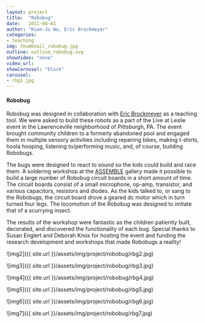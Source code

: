 ```yaml
---
layout: project
title:  "Robobug"
date:   2011-08-01
author: "Kuan-Ju Wu, Eric Brockmeyer"
categories:
- teaching
img: thumbnail_robobug.jpg
outline: outline_robobug.svg
showVideo: "none"
video_url:
showCarousel: "block"
carousel:
- rbg1.jpg
---
```

#### Robobug ####

<!-- ![img1]({{ site.url }}/assets/img/project/robobug/rbg1.jpg) -->

Robobug was designed in collaboration with [Eric Brockmeyer](http://ericbrockmeyer.com/Robobug) as a teaching tool. We were asked to build these robots as a part of the Live at Leslie event in the Lawrenceville neighborhood of Pittsburgh, PA. The event brought community children to a formerly abandoned pool and engaged them in multiple sensory activities including repairing bikes, making t-shirts, hoola hooping, listening to/performing music, and, of course, building Robobugs.

The bugs were designed to react to sound so the kids could build and race them. A soldering workshop at the [ASSEMBLE](http://assemblepgh.org/) gallery made it possible to build a large number of Robobug circuit boards in a short amount of time. The circuit boards consist of a small microphone, op-amp, transistor, and various capacitors, resistors and diodes. As the kids talked to, or sang to the Robobugs, the circuit board drove a geared dc motor which in turn turned four legs. The locomotion of the Robobug was designed to imitate that of a scurrying insect.

The results of the workshop were fantastic as the children patiently built, decorated, and discovered the functionality of each bug. Special thanks to Susan Englert and Deborah Knox for hosting the event and funding the research development and workshops that made Robobugs a reality!


![img2]({{ site.url }}/assets/img/project/robobug/rbg2.jpg)

![img3]({{ site.url }}/assets/img/project/robobug/rbg3.jpg)

![img4]({{ site.url }}/assets/img/project/robobug/rbg4.jpg)

![img5]({{ site.url }}/assets/img/project/robobug/rbg5.jpg)

![img6]({{ site.url }}/assets/img/project/robobug/rbg6.jpg)

![img7]({{ site.url }}/assets/img/project/robobug/rbg7.jpg)

